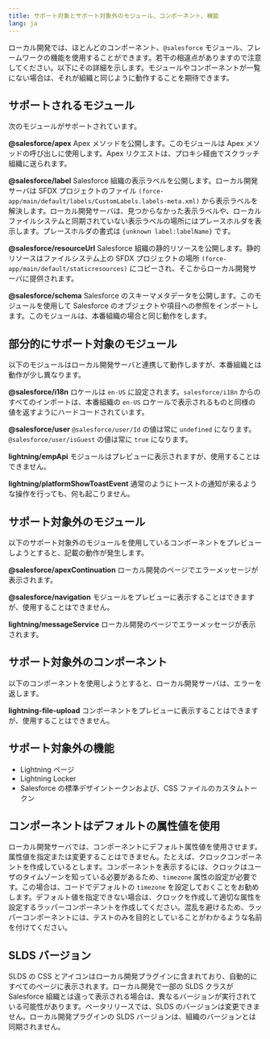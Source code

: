 ```yaml
---
title: サポート対象とサポート対象外のモジュール、コンポーネント、機能
lang: ja
---
```


ローカル開発では、ほとんどのコンポーネント、`@salesforce` モジュール、フレームワークの機能を使用することができます。若干の相違点がありますので注意してください。以下にその詳細を示します。モジュールやコンポーネントが一覧にない場合は、それが組織と同じように動作することを期待できます。

## サポートされるモジュール

次のモジュールがサポートされています。

**@salesforce/apex**
Apex メソッドを公開します。このモジュールは Apex メソッドの呼び出しに使用します。Apex リクエストは、プロキシ経由でスクラッチ組織に送られます。

**@salesforce/label**
Salesforce 組織の表示ラベルを公開します。ローカル開発サーバは SFDX プロジェクトのファイル `(force-app/main/default/labels/CustomLabels.labels-meta.xml)` から表示ラベルを解決します。ローカル開発サーバは、見つからなかった表示ラベルや、ローカルファイルシステムと同期されていない表示ラベルの場所にはプレースホルダを表示します。プレースホルダの書式は `{unknown label:labelName}` です。

**@salesforce/resourceUrl**
Salesforce 組織の静的リソースを公開します。静的リソースはファイルシステム上の SFDX プロジェクトの場所 `(force-app/main/default/staticresources)` にコピーされ、そこからローカル開発サーバに提供されます。

**@salesforce/schema**
Salesforce のスキーマメタデータを公開します。このモジュールを使用して Salesforce のオブジェクトや項目への参照をインポートします。このモジュールは、本番組織の場合と同じ動作をします。

## 部分的にサポート対象のモジュール

以下のモジュールはローカル開発サーバと連携して動作しますが、本番組織とは動作が少し異なります。

**@salesforce/i18n**
ロケールは `en-US` に設定されます。`salesforce/i18n` からのすべてのインポートは、本番組織の `en-US` ロケールで表示されるものと同様の値を返すようにハードコードされています。

**@salesforce/user**
`@salesforce/user/Id` の値は常に `undefined` になります。`@salesforce/user/isGuest` の値は常に `true` になります。

**lightning/empApi**
モジュールはプレビューに表示されますが、使用することはできません。

**lightning/platformShowToastEvent**
通常のようにトーストの通知が来るような操作を行っても、何も起こりません。

## サポート対象外のモジュール

以下のサポート対象外のモジュールを使用しているコンポーネントをプレビューしようとすると、記載の動作が発生します。

**@salesforce/apexContinuation**
ローカル開発のページでエラーメッセージが表示されます。

**@salesforce/navigation**
モジュールをプレビューに表示することはできますが、使用することはできません。

**lightning/messageService**
ローカル開発のページでエラーメッセージが表示されます。

## サポート対象外のコンポーネント

以下のコンポーネントを使用しようとすると、ローカル開発サーバは、エラーを返します。

**lightning-file-upload**
コンポーネントをプレビューに表示することはできますが、使用することはできません。

## サポート対象外の機能

- Lightning ページ
- Lightning Locker
- Salesforce の標準デザイントークンおよび、CSS ファイルのカスタムトークン

## コンポーネントはデフォルトの属性値を使用

ローカル開発サーバでは、コンポーネントにデフォルト属性値を使用させます。属性値を指定または変更することはできません。たとえば、クロックコンポーネントを作成しているとします。コンポーネントを表示するには、クロックはユーザのタイムゾーンを知っている必要があるため、`timezone` 属性の設定が必要です。この場合は、コードでデフォルトの `timezone` を設定しておくことをお勧めします。デフォルト値を指定できない場合は、クロックを作成して適切な属性を設定するラッパーコンポーネントを作成してください。混乱を避けるため、ラッパーコンポーネントには、テストのみを目的としていることがわかるような名前を付けてください。

## SLDS バージョン

SLDS の CSS とアイコンはローカル開発プラグインに含まれており、自動的にすべてのページに表示されます。ローカル開発で一部の SLDS クラスが Salesforce 組織とは違って表示される場合は、異なるバージョンが実行されている可能性があります。ベータリリースでは、SLDS のバージョンは変更できません。ローカル開発プラグインの SLDS バージョンは、組織のバージョンとは同期されません。
